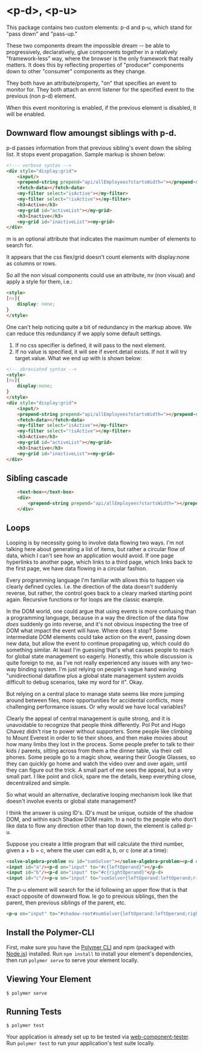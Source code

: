 # \<p-d\>, \<p-u\>

This package contains two custom elements:  p-d and p-u, which stand for "pass down" and "pass-up."

These two components dream the impossible dream -- be able to progressively, declaratively, glue components together in a relatively "framework-less" way, where the browser is the only framework that really matters.  It does this by reflecting properties of "producer" components down to other "consumer" components as they change.

They both have an attribute/property, "on" that specifies an event to monitor for.  They both attach an enrnt listener for the specified event to the previous (non p-d) element.

When this event monitoring is enabled, if the previous element is disabled, it will be enabled.

##  Downward flow amoungst siblings with p-d.

p-d  passes information from that previous sibling's event down the sibling list.  It stops event propagation.  Sample markup is shown below: 

```html
<!--- verbose syntax -->
<div style="display:grid">
    <input/>                                                                    <p-d on="input"          to="prepend-string{input:target.value}" m="1"></p-d>
    <prepend-string prepend="api/allEmployees?startsWidth="></prepend-string>   <p-d on="value-changed"  to="fetch-data{url:detail.value}" m="1"></p-d>
    <fetch-data></fetch-data>                                                   <p-d on="fetch-complete" to="my-filter{input:detail.value}" m="2"></p-d>
    <my-filter select="isActive"></my-filter>                                   <p-d on="value-changed"  to="#activeList{items:detail.value}" m="1"></p-d>
    <my-filter select="!isActive"></my-filter>                                  <p-d on="value-changed"  to="#inactiveList{items:target.value}" m="1"> </p-d>
    <h3>Active</h3>
    <my-grid id="activeList"></my-grid>
    <h3>Inactive</h3>
    <my-grid id="inactiveList"><my-grid>
</div>
```

m is an optional attribute that indicates the maximum number of elements to search for.

It appears that the css flex/grid doesn't count elements with display:none as columns or rows.

So all the non visual components could use an attribute, nv (non visual) and apply a style for them, i.e.: 

```html
<style>
[nv]{
    display: none;
}
</style>
```

One can't help noticing quite a bit of redundancy in the markup above.  We can reduce this redundancy if we apply some default settings.

1)  If no css specifier is defined, it will pass to the next element.
2)  If no value is specified, it will see if event.detail exists.  If not it will try target.value.  What we end up with is shown below:

```html
<!-- abreviated syntax -->
<style>
[nv]{
    display:none;
}
</style>
<div style="display:grid">
    <input/>                                                                    <p-d on="input"          to="{input}"></p-d>
    <prepend-string prepend="api/allEmployees?startsWidth="></prepend-string>   <p-d on="value-changed"  to="{url}"></p-d>
    <fetch-data></fetch-data>                                                   <p-d on="fetch-complete" to="my-filter{input}" m="2"></p-d>
    <my-filter select="isActive"></my-filter>                                   <p-d on="value-changed"  to="#activeList{items}" m="1"></p-d>
    <my-filter select="!isActive"></my-filter>                                  <p-d on="value-changed"  to="#inactiveList{items}" m="1"> </p-d>
    <h3>Active</h3>
    <my-grid id="activeList"></my-grid>
    <h3>Inactive</h3>
    <my-grid id="inactiveList"><my-grid>
</div>
```


## Sibling cascade

```html
    <text-box></text-box>                                                               <p-d on="input" to="div" for-all="prepend-string{input}"></p-d>
    <div>
        <prepend-string prepend="api/allEmployees?startsWidth="></prepend-string>
    </div>
```

## Loops

Looping is by necessity going to involve data flowing two ways. I'm not talking here about generating a list of items, but rather a circular flow of data, which I can't see how an application would avoid.  If one page hyperlinks to another page, which links to a third page, which links back to the first page, we have data flowing in a circular fashion.  

Every programming language I'm familiar with allows this to happen via clearly defined cycles.  I.e. the direction of the data doesn't suddenly reverse, but rather, the control goes back to a cleary marked starting point again. Recursive functions or for loops are the classic example. 

In the DOM world, one could argue that using events is more confusing than a programming language, because in a way the direction of the data flow *does* suddenly go into reverse, and it's not obvious inspecting the tree of DOM what impact the event will have. Where does it stop?  Some intermediate DOM elements could take action on the event, passing down new data, but allow the event to continue propagating up, which could do something similar.   At least I'm guessing that's what causes people to reach for global state management so eagerly.  Honestly, this whole discussion is quite foreign to me, as I've not really experienced any issues with any two-way binding system.  I'm just relying on people's vague hand waving "unidirectional dataflow plus a global state management system avoids difficult to debug scenarios, take my word for it".  Okay.

But relying on a central place to manage state seems like more jumping around between files, more opportunities for accidental conflicts, more challenging performance issues.   Or why would we have local variables? 

 Clearly the appeal of central management is quite strong, and it is unavoidable to recognize that people think differently.   Pol Pot and Hugo Chavez didn't rise to power without supporters. Some people like climbing to Mount Everest in order to tie their shoes, and then make movies about how many limbs they lost in the process.  Some people prefer to talk to their kids / parents, sitting across from them a the dinner table, via their cell phones.  Some people go to a magic show, wearing their Google Glasses, so they can quickly go home and watch the video over and over again, until they can figure out the trick.  A small part of me sees the appeal, but a very small part.  I like point and click, spare me the details, keep everything close, decentralized and simple.

So what would an alternative, declarative looping mechanism look like that doesn't involve events or global state management?

I think the answer is using ID's.  ID's must be unique, outside of the shadow DOM, and within each Shadow DOM realm.  In a nod to the people who don't like data to flow any direction other than top down, the element is called p-u.

Suppose you create a little program that will calculate the third number, given a + b = c, where the user can edit a, b, or c (one at a time):

```html
<solve-algebra-problem nv id="sumSolver"></solve-algebra-problem><p-d on="first-operand-changed" to="#a"/><p-d on="second-operand-changed" to="#b"/>
<input id="a"/><p-d on="input" to="#c{leftOperand}"></p-d>
<input id="b"/><p-d on="input" to="#c{rightOperand}"</p-d>
<input id="c"/><p-u on="input" to="sumSolver{leftOperand:leftOperand;rightOperand:rightOperand;sum:value}"></p-u>
```

The p-u element will search for the id following an upper flow that is that exact opposite of downward flow.  Ie go to previous siblings, then the parent, then previous siblings of the parent, etc.

```html
<p-u on="input" to="#shadow-root#sumSolver{leftOperand:leftOperand;rightOperand:rightOperand;sum:value}"></p-u>
```

## Install the Polymer-CLI

First, make sure you have the [Polymer CLI](https://www.npmjs.com/package/polymer-cli) and npm (packaged with [Node.js](https://nodejs.org)) installed. Run `npm install` to install your element's dependencies, then run `polymer serve` to serve your element locally.

## Viewing Your Element

```
$ polymer serve
```

## Running Tests

```
$ polymer test
```

Your application is already set up to be tested via [web-component-tester](https://github.com/Polymer/web-component-tester). Run `polymer test` to run your application's test suite locally.
